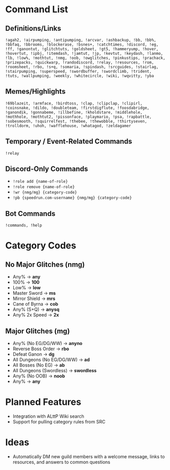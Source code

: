 # Command List

## Definitions/Links

```!agah2, !airpumping, !antipumping, !arcvar, !ashbackup, !bb, !bb%, !bbfaq, !bbrooms, !blockerase, !bsnes+, !catchtimes, !discord, !eg, !ff, !ganontut, !glitchtuts, !goldsheet, !gt5, !hammeryump, !hover, !hovertut, !ipbj, !itemdash, !jamtut, !jp, !kevtut, !keydash, !lanmo, !lb, !low%, !mothtut, !nmg, !oob, !owglitches, !pinkustips, !prachack, !prizepacks, !quickwarp, !randodiscord, !relay, !resources, !rom, !roomsheet, !rbo, !s+q, !somaria, !spindash, !srcguides, !stairlag, !stairpumping, !superspeed, !swordbuffer, !swordclimb, !trident, !tuts, !wallpumping, !weekly, !whitecircle, !wiki, !wqvitty, !yba```

## Memes/Highlights

```!69blazeit, !armface, !birdtoss, !clap, !clipclap, !clipirl, !coinsnake, !dildo, !doubleteam, !firstdigflute, !foosdabridge, !ganondik, !gonnabeme, !illbefine, !kholdstare, !middlehole, !mothhole, !mothtut2, !pissonface, !playmario, !psa, !rapbattle, !sobesmooth, !squirrelfest, !thebee, !thewobble, !thirtyseven, !trolldorm, !uhoh, !wafflehouse, !whatagod, !zeldagamer```

## Temporary / Event-Related Commands
```!relay```

## Discord-Only Commands

- `!role add {name-of-role}`
- `!role remove {name-of-role}`
- `!wr {nmg/mg} {category-code}`
- `!pb {speedrun.com-username} {nmg/mg} {category-code}`

## Bot Commands
```!commands, !help```

# Category Codes

## No Major Glitches (nmg)

- Any% -> **any**
- 100% -> **100**
- Low% -> **low**
- Master Sword -> **ms**
- Mirror Shield -> **mrs**
- Cane of Byrna -> **cob**
- Any% (S+Q) -> **anysq**
- Any% 2x Speed -> **2x**

## Major Glitches (mg)

- Any% (No EG/DG/WW) -> **anyno**
- Reverse Boss Order -> **rbo**
- Defeat Ganon -> **dg**
- All Dungeons (No EG/DG/WW) -> **ad**
- All Bosses (No EG) -> **ab**
- All Dungeons (Swordless) -> **swordless**
- Any% (No OOB) -> **noob**
- Any% -> **any**

# Planned Features

- Integration with ALttP Wiki search
- Support for pulling category rules from SRC

# Ideas

- Automatically DM new guild members with a welcome message, links to resources, and answers to common questions